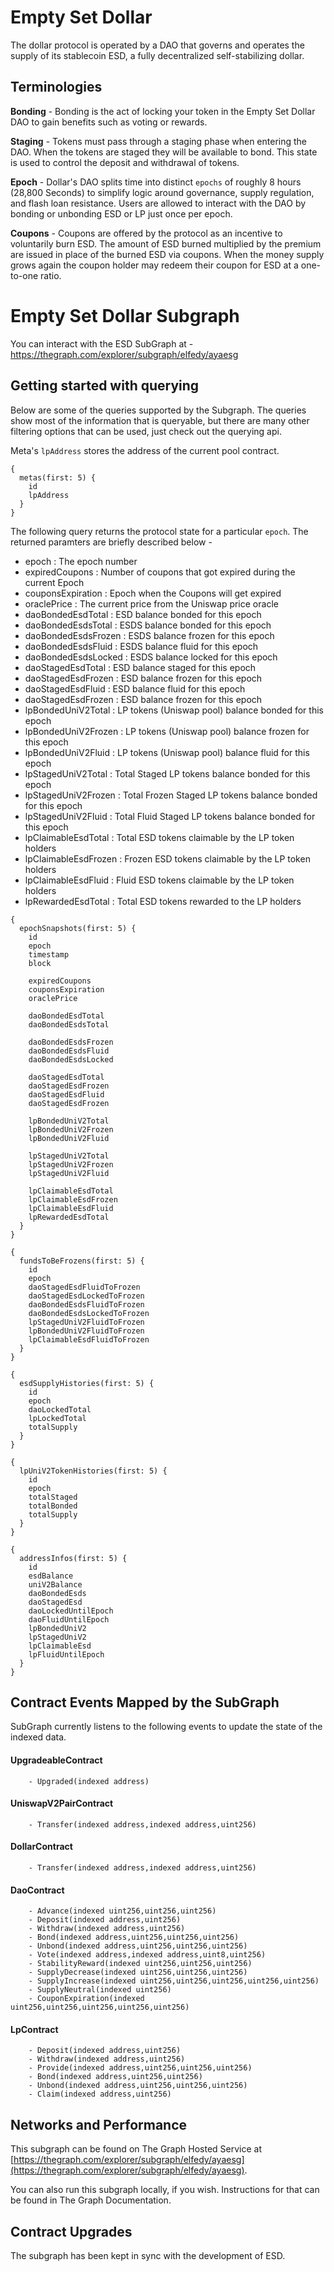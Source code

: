 # Empty Set Dollar
The dollar protocol is operated by a DAO that governs and operates the supply of its stablecoin ESD, a fully decentralized self-stabilizing dollar.

## Terminologies

**Bonding** - Bonding is the act of locking your token in the Empty Set Dollar DAO to gain benefits such as voting or rewards.

**Staging** - Tokens must pass through a staging phase when entering the DAO. When the tokens are staged they will be available to bond. This state is used to control the deposit and withdrawal of tokens. 

**Epoch** - Dollar's DAO splits time into distinct `epochs` of roughly 8 hours (28,800 Seconds) to simplify logic around governance, supply regulation, and flash loan resistance. Users are allowed to interact with the DAO by bonding or unbonding ESD or LP just once per epoch.

**Coupons** - Coupons are offered by the protocol as an incentive to voluntarily burn ESD. The amount of ESD burned multiplied by the premium are issued in place of the burned ESD via coupons. When the money supply grows again the coupon holder may redeem their coupon for ESD at a one-to-one ratio. 

# Empty Set Dollar Subgraph
You can interact with the ESD SubGraph at - https://thegraph.com/explorer/subgraph/elfedy/ayaesg

## Getting started with querying
Below are some of the queries supported by the Subgraph. The queries show most of the information that is queryable, but there are many other filtering options that can be used, just check out the querying api.

Meta's `lpAddress` stores the address of the current pool contract.
```
{
  metas(first: 5) {
    id
    lpAddress
  }
}
```

The following query returns the protocol state for a particular `epoch`. The returned paramters are briefly described below - 

 - epoch : The epoch number 
 - expiredCoupons : Number of coupons that got expired during the current Epoch
 - couponsExpiration : Epoch when the Coupons will get expired
 - oraclePrice : The current price from the Uniswap price oracle
 - daoBondedEsdTotal : ESD balance bonded for this epoch 
 - daoBondedEsdsTotal : ESDS balance bonded for this epoch 
 - daoBondedEsdsFrozen : ESDS balance frozen for this epoch 
 - daoBondedEsdsFluid : ESDS balance fluid for this epoch 
 - daoBondedEsdsLocked : ESDS balance locked for this epoch 
 - daoStagedEsdTotal : ESD balance staged for this epoch 
 - daoStagedEsdFrozen : ESD balance frozen for this epoch  
 - daoStagedEsdFluid : ESD balance fluid for this epoch  
 - daoStagedEsdFrozen : ESD balance frozen for this epoch  
 - lpBondedUniV2Total : LP tokens (Uniswap pool) balance bonded for this epoch 
 - lpBondedUniV2Frozen : LP tokens (Uniswap pool) balance frozen for this epoch  
 - lpBondedUniV2Fluid : LP tokens (Uniswap pool) balance fluid for this epoch  
 - lpStagedUniV2Total : Total Staged LP tokens balance bonded for this epoch 
 - lpStagedUniV2Frozen : Total Frozen Staged LP tokens balance bonded for this epoch 
 - lpStagedUniV2Fluid : Total Fluid Staged LP tokens balance bonded for this epoch 
 - lpClaimableEsdTotal : Total ESD tokens claimable by the LP token holders
 - lpClaimableEsdFrozen : Frozen ESD tokens claimable by the LP token holders
 - lpClaimableEsdFluid : Fluid ESD tokens claimable by the LP token holders
 - lpRewardedEsdTotal : Total ESD tokens rewarded to the LP holders


```
{
  epochSnapshots(first: 5) {
    id
    epoch
    timestamp
    block

    expiredCoupons
    couponsExpiration
    oraclePrice

    daoBondedEsdTotal 
    daoBondedEsdsTotal 

    daoBondedEsdsFrozen
    daoBondedEsdsFluid
    daoBondedEsdsLocked
    
    daoStagedEsdTotal 
    daoStagedEsdFrozen
    daoStagedEsdFluid
    daoStagedEsdFrozen 
    
    lpBondedUniV2Total
    lpBondedUniV2Frozen
    lpBondedUniV2Fluid
    
    lpStagedUniV2Total
    lpStagedUniV2Frozen
    lpStagedUniV2Fluid
    
    lpClaimableEsdTotal
    lpClaimableEsdFrozen
    lpClaimableEsdFluid
    lpRewardedEsdTotal
  }
}
```




```
{
  fundsToBeFrozens(first: 5) {
    id
    epoch
    daoStagedEsdFluidToFrozen
    daoStagedEsdLockedToFrozen
    daoBondedEsdsFluidToFrozen
    daoBondedEsdsLockedToFrozen
    lpStagedUniV2FluidToFrozen
    lpBondedUniV2FluidToFrozen
    lpClaimableEsdFluidToFrozen    
  }
}
```

```
{
  esdSupplyHistories(first: 5) {
    id
    epoch
    daoLockedTotal
    lpLockedTotal
    totalSupply
  }
}
```

```
{
  lpUniV2TokenHistories(first: 5) {
    id
    epoch
    totalStaged
    totalBonded
    totalSupply
  }
}
```

```
{
  addressInfos(first: 5) {
    id
    esdBalance
    uniV2Balance
    daoBondedEsds
    daoStagedEsd
    daoLockedUntilEpoch
    daoFluidUntilEpoch
    lpBondedUniV2
    lpStagedUniV2
    lpClaimableEsd
    lpFluidUntilEpoch
  }
}
```


## Contract Events Mapped by the SubGraph
SubGraph currently listens to the following events to update the state of the indexed data.

#### UpgradeableContract
        - Upgraded(indexed address) 

#### UniswapV2PairContract
        - Transfer(indexed address,indexed address,uint256)

#### DollarContract
        - Transfer(indexed address,indexed address,uint256)

#### DaoContract
        - Advance(indexed uint256,uint256,uint256)
        - Deposit(indexed address,uint256)
        - Withdraw(indexed address,uint256)
        - Bond(indexed address,uint256,uint256,uint256)
        - Unbond(indexed address,uint256,uint256,uint256)
        - Vote(indexed address,indexed address,uint8,uint256)
        - StabilityReward(indexed uint256,uint256,uint256)
        - SupplyDecrease(indexed uint256,uint256,uint256)
        - SupplyIncrease(indexed uint256,uint256,uint256,uint256,uint256)
        - SupplyNeutral(indexed uint256)
        - CouponExpiration(indexed uint256,uint256,uint256,uint256,uint256)

#### LpContract
        - Deposit(indexed address,uint256)
        - Withdraw(indexed address,uint256)
        - Provide(indexed address,uint256,uint256,uint256)
        - Bond(indexed address,uint256,uint256)
        - Unbond(indexed address,uint256,uint256,uint256)
        - Claim(indexed address,uint256)


## Networks and Performance
This subgraph can be found on The Graph Hosted Service at [https://thegraph.com/explorer/subgraph/elfedy/ayaesg](https://thegraph.com/explorer/subgraph/elfedy/ayaesg).

You can also run this subgraph locally, if you wish. Instructions for that can be found in The Graph Documentation.

## Contract Upgrades
The subgraph has been kept in sync with the development of ESD.


